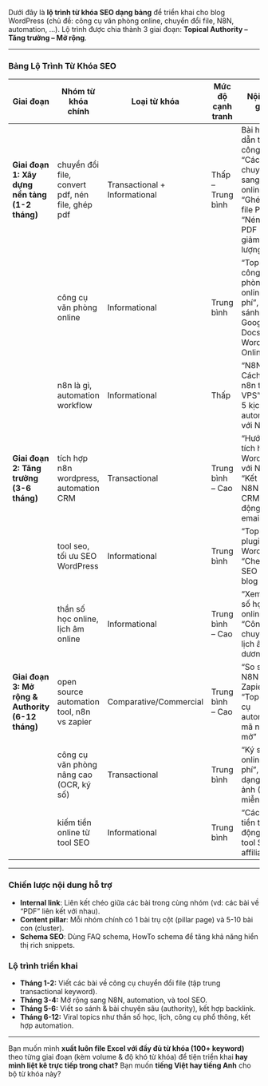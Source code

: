 Dưới đây là **lộ trình từ khóa SEO dạng bảng** để triển khai cho blog WordPress (chủ đề: công cụ văn phòng online, chuyển đổi file, N8N, automation, …). Lộ trình được chia thành 3 giai đoạn: **Topical Authority – Tăng trưởng – Mở rộng**.

---

### **Bảng Lộ Trình Từ Khóa SEO**

| Giai đoạn                                         | Nhóm từ khóa chính                               | Loại từ khóa                  | Mức độ cạnh tranh | Nội dung gợi ý                                                                                                             | Mục tiêu                                      |
| ------------------------------------------------- | ------------------------------------------------ | ----------------------------- | ----------------- | -------------------------------------------------------------------------------------------------------------------------- | --------------------------------------------- |
| **Giai đoạn 1: Xây dựng nền tảng (1-2 tháng)**    | chuyển đổi file, convert pdf, nén file, ghép pdf | Transactional + Informational | Thấp – Trung bình | Bài hướng dẫn từng công cụ: “Cách chuyển JPG sang PDF online”, “Ghép nhiều file PDF”, “Nén file PDF không giảm chất lượng” | Tăng traffic từ nhu cầu cơ bản                |
|                                                   | công cụ văn phòng online                         | Informational                 | Trung bình        | “Top 10 công cụ văn phòng online miễn phí”, “So sánh Google Docs và Word Online”                                           | Xây topical authority về công cụ              |
|                                                   | n8n là gì, automation workflow                   | Informational                 | Thấp              | “N8N là gì? Cách setup n8n trên VPS”, “Top 5 kịch bản automation với N8N”                                                  | Nhắm cộng đồng developer, early adopter       |
| **Giai đoạn 2: Tăng trưởng (3-6 tháng)**          | tích hợp n8n wordpress, automation CRM           | Transactional                 | Trung bình – Cao  | “Hướng dẫn tích hợp WordPress với N8N”, “Kết nối N8N với CRM để tự động hóa email”                                         | Thu hút traffic B2B, khách hàng tiềm năng     |
|                                                   | tool seo, tối ưu SEO WordPress                   | Informational                 | Trung bình        | “Top 10 plugin SEO WordPress”, “Checklist SEO cho blog mới”                                                                | Thu hút người làm SEO, marketing              |
|                                                   | thần số học online, lịch âm online               | Informational                 | Trung bình – Cao  | “Xem thần số học online”, “Công cụ chuyển đổi lịch âm dương”                                                               | Mở rộng traffic viral, lôi kéo người dùng mới |
| **Giai đoạn 3: Mở rộng & Authority (6-12 tháng)** | open source automation tool, n8n vs zapier       | Comparative/Commercial        | Trung bình – Cao  | “So sánh N8N và Zapier”, “Top 5 công cụ automation mã nguồn mở”                                                            | Tăng backlink, authority quốc tế              |
|                                                   | công cụ văn phòng nâng cao (OCR, ký số)          | Transactional                 | Trung bình        | “Ký số online miễn phí”, “Nhận dạng chữ từ ảnh (OCR) miễn phí”                                                             | Tăng giá trị dịch vụ, đa dạng người dùng      |
|                                                   | kiếm tiền online từ tool SEO                     | Informational                 | Trung bình        | “Cách kiếm tiền thụ động với tool SEO & affiliate”                                                                         | Monetization blog                             |

---

### **Chiến lược nội dung hỗ trợ**

* **Internal link**: Liên kết chéo giữa các bài trong cùng nhóm (vd: các bài về “PDF” liên kết với nhau).
* **Content pillar**: Mỗi nhóm chính có 1 bài trụ cột (pillar page) và 5-10 bài con (cluster).
* **Schema SEO**: Dùng FAQ schema, HowTo schema để tăng khả năng hiển thị rich snippets.

### **Lộ trình triển khai**

* **Tháng 1-2:** Viết các bài về công cụ chuyển đổi file (tập trung transactional keyword).
* **Tháng 3-4:** Mở rộng sang N8N, automation, và tool SEO.
* **Tháng 5-6:** Viết so sánh & bài chuyên sâu (authority), kết hợp backlink.
* **Tháng 6-12:** Viral topics như thần số học, lịch, công cụ phổ thông, kết hợp automation.

---

Bạn muốn mình **xuất luôn file Excel với đầy đủ từ khóa (100+ keyword)** theo từng giai đoạn (kèm volume & độ khó từ khóa) để tiện triển khai **hay mình liệt kê trực tiếp trong chat?**
Bạn muốn **tiếng Việt hay tiếng Anh** cho bộ từ khóa này?
